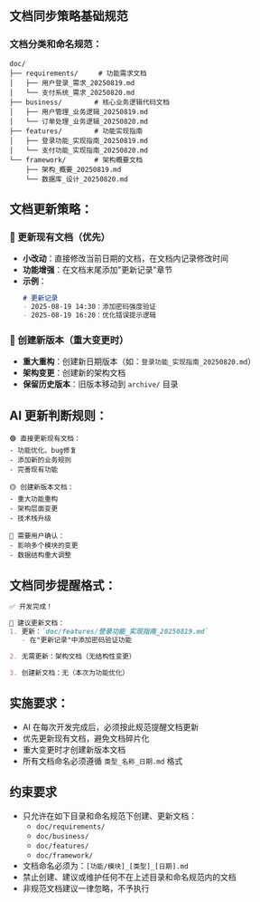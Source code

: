

## 文档同步策略基础规范
### 文档分类和命名规范：
```
doc/
├── requirements/     # 功能需求文档
│   ├── 用户登录_需求_20250819.md
│   └── 支付系统_需求_20250820.md
├── business/        # 核心业务逻辑代码文档  
│   ├── 用户管理_业务逻辑_20250819.md
│   └── 订单处理_业务逻辑_20250820.md
├── features/        # 功能实现指南
│   ├── 登录功能_实现指南_20250819.md
│   └── 支付功能_实现指南_20250820.md
└── framework/       # 架构概要文档
    ├── 架构_概要_20250819.md
    └── 数据库_设计_20250820.md
```

## 文档更新策略：

### 🔄 更新现有文档（优先）
- **小改动**：直接修改当前日期的文档，在文档内记录修改时间
- **功能增强**：在文档末尾添加"更新记录"章节
- **示例**：
  ```markdown
  # 更新记录
  - 2025-08-19 14:30：添加密码强度验证
  - 2025-08-19 16:20：优化错误提示逻辑
  ```

### 📄 创建新版本（重大变更时）
- **重大重构**：创建新日期版本（如：`登录功能_实现指南_20250820.md`）
- **架构变更**：创建新的架构文档
- **保留历史版本**：旧版本移动到 `archive/` 目录

## AI 更新判断规则：
```
🟢 直接更新现有文档：
- 功能优化、bug修复
- 添加新的业务规则
- 完善现有功能

🟡 创建新版本文档：
- 重大功能重构
- 架构层面变更
- 技术栈升级

🔴 需要用户确认：
- 影响多个模块的变更
- 数据结构重大调整
```

## 文档同步提醒格式：
```markdown
✅ 开发完成！

📝 建议更新文档：
1. 更新：`doc/features/登录功能_实现指南_20250819.md`
   - 在"更新记录"中添加密码验证功能
   
2. 无需更新：架构文档（无结构性变更）

3. 创建新文档：无（本次为功能优化）
```

## 实施要求：
- AI 在每次开发完成后，必须按此规范提醒文档更新
- 优先更新现有文档，避免文档碎片化
- 重大变更时才创建新版本文档
- 所有文档命名必须遵循 `类型_名称_日期.md` 格式

## 约束要求
- 只允许在如下目录和命名规范下创建、更新文档：
  - `doc/requirements/`
  - `doc/business/`
  - `doc/features/`
  - `doc/framework/`
- 文档命名必须为：`[功能/模块]_[类型]_[日期].md`
- 禁止创建、建议或维护任何不在上述目录和命名规范内的文档
- 非规范文档建议一律忽略，不予执行
